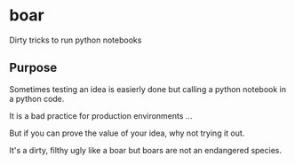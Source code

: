 # boar

Dirty tricks to run python notebooks

## Purpose

Sometimes testing an idea is easierly done but calling a python notebook in a python code.

It is a bad practice for production environments ...

But if you can prove the value of your idea, why not trying it out.

It's a dirty, filthy ugly like a boar but boars are not an endangered species.
